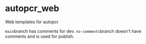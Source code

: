 # autopcr_web

Web templates for autopcr

`main`branch has comments for dev.
`no-comments`branch doesn't have comments and is used for publish.
